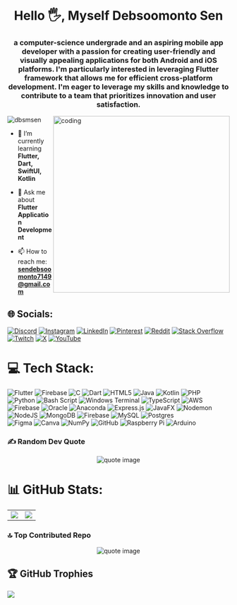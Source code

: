 
<h1 align="center">Hello 🖐, Myself Debsoomonto Sen</h1>
<h3 align="center">a computer-science undergrade and an aspiring mobile app developer with a passion for creating user-friendly and visually appealing applications for both Android and iOS platforms. I'm particularly interested in leveraging Flutter framework that allows me for efficient cross-platform development. I'm eager to leverage my skills and knowledge to contribute to a team that prioritizes innovation and user satisfaction.</h3>

<img align="right" alt="coding" width="400" src="https://media1.giphy.com/media/zhYSVCirREeIZtONCI/giphy.gif?cid=6c09b952kxmlqpdifxylmprqwebxbt4r472d2llul3t8acoi&ep=v1_internal_gif_by_id&rid=giphy.gif&ct=s">
<p align="left"> <img src="https://komarev.com/ghpvc/?username=dbsmsen&label=Profile%20views&color=0e75b6&style=flat" alt="dbsmsen" /> </p>

- 🌱 I’m currently learning **Flutter, Dart, SwiftUI, Kotlin**

- 💬 Ask me about **Flutter Application Development**

- 📫 How to reach me: **sendebsoomonto7149@gmail.com**

## 🌐 Socials:
[![Discord](https://img.shields.io/badge/Discord-%237289DA.svg?logo=discord&logoColor=white)](https://discord.gg/https://discord.gg/dbsm_13) 
[![Instagram](https://img.shields.io/badge/Instagram-%23E4405F.svg?logo=Instagram&logoColor=white)](https://instagram.com/https://instagram.com/_dbsm.in") 
[![LinkedIn](https://img.shields.io/badge/LinkedIn-%230077B5.svg?logo=linkedin&logoColor=white)](https://linkedin.com/in/https://linkedin.com/in/debsoomonto_sen) 
[![Pinterest](https://img.shields.io/badge/Pinterest-%23E60023.svg?logo=Pinterest&logoColor=white)](https://pinterest.com/https://pin.it/4vcWzfMxo) 
[![Reddit](https://img.shields.io/badge/Reddit-%23FF4500.svg?logo=Reddit&logoColor=white)](https://reddit.com/user/https://www.reddit.com/u/Wild_Ad_4056/s/c24axmoMEm) 
[![Stack Overflow](https://img.shields.io/badge/-Stackoverflow-FE7A16?logo=stack-overflow&logoColor=white)](https://stackoverflow.com/users/https://stackoverflow.com/users/28908803/debsooomonto-sen) 
[![Twitch](https://img.shields.io/badge/Twitch-%239146FF.svg?logo=Twitch&logoColor=white)](https://twitch.tv/https://www.twitch.tv/dbsmsen) 
[![X](https://img.shields.io/badge/X-black.svg?logo=X&logoColor=white)](https://x.com/https://x.com/notdbsm?t=658B3f3fGmaLvINtd7SWfg&s=08 ) 
[![YouTube](https://img.shields.io/badge/YouTube-%23FF0000.svg?logo=YouTube&logoColor=white)](https://youtube.com/@https://youtube.com/@yt_debsen?si=I5XKR9A-t21T5nfs) 

# 💻 Tech Stack:
![Flutter](https://img.shields.io/badge/Flutter-%2302569B.svg?style=flat&logo=Flutter&logoColor=white) 
![Firebase](https://img.shields.io/badge/firebase-a08021?style=flat&logo=firebase&logoColor=ffcd34) 
![C](https://img.shields.io/badge/c-%2300599C.svg?style=flat&logo=c&logoColor=white) 
![Dart](https://img.shields.io/badge/dart-%230175C2.svg?style=flat&logo=dart&logoColor=white) 
![HTML5](https://img.shields.io/badge/html5-%23E34F26.svg?style=flat&logo=html5&logoColor=white) 
![Java](https://img.shields.io/badge/java-%23ED8B00.svg?style=flat&logo=openjdk&logoColor=white) 
![Kotlin](https://img.shields.io/badge/kotlin-%237F52FF.svg?style=flat&logo=kotlin&logoColor=white) 
![PHP](https://img.shields.io/badge/php-%23777BB4.svg?style=flat&logo=php&logoColor=white) 
![Python](https://img.shields.io/badge/python-3670A0?style=flat&logo=python&logoColor=ffdd54) 
![Bash Script](https://img.shields.io/badge/bash_script-%23121011.svg?style=flat&logo=gnu-bash&logoColor=white) 
![Windows Terminal](https://img.shields.io/badge/Windows%20Terminal-%234D4D4D.svg?style=flat&logo=windows-terminal&logoColor=white) 
![TypeScript](https://img.shields.io/badge/typescript-%23007ACC.svg?style=flat&logo=typescript&logoColor=white) 
![AWS](https://img.shields.io/badge/AWS-%23FF9900.svg?style=flat&logo=amazon-aws&logoColor=white) 
![Firebase](https://img.shields.io/badge/firebase-%23039BE5.svg?style=flat&logo=firebase) 
![Oracle](https://img.shields.io/badge/Oracle-F80000?style=flat&logo=oracle&logoColor=white) 
![Anaconda](https://img.shields.io/badge/Anaconda-%2344A833.svg?style=flat&logo=anaconda&logoColor=white) 
![Express.js](https://img.shields.io/badge/express.js-%23404d59.svg?style=flat&logo=express&logoColor=%2361DAFB) 
![JavaFX](https://img.shields.io/badge/javafx-%23FF0000.svg?style=flat&logo=javafx&logoColor=white) 
![Nodemon](https://img.shields.io/badge/NODEMON-%23323330.svg?style=flat&logo=nodemon&logoColor=%BBDEAD) 
![NodeJS](https://img.shields.io/badge/node.js-6DA55F?style=flat&logo=node.js&logoColor=white) 
![MongoDB](https://img.shields.io/badge/MongoDB-%234ea94b.svg?style=flat&logo=mongodb&logoColor=white) 
![Firebase](https://img.shields.io/badge/firebase-a08021?style=flat&logo=firebase&logoColor=ffcd34) 
![MySQL](https://img.shields.io/badge/mysql-4479A1.svg?style=flat&logo=mysql&logoColor=white) 
![Postgres](https://img.shields.io/badge/postgres-%23316192.svg?style=flat&logo=postgresql&logoColor=white)  
![Figma](https://img.shields.io/badge/figma-%23F24E1E.svg?style=flat&logo=figma&logoColor=white) 
![Canva](https://img.shields.io/badge/Canva-%2300C4CC.svg?style=flat&logo=Canva&logoColor=white) 
![NumPy](https://img.shields.io/badge/numpy-%23013243.svg?style=flat&logo=numpy&logoColor=white) 
![GitHub](https://img.shields.io/badge/github-%23121011.svg?style=flat&logo=github&logoColor=white) 
![Raspberry Pi](https://img.shields.io/badge/-Raspberry_Pi-C51A4A?style=flat&logo=Raspberry-Pi) 
![Arduino](https://img.shields.io/badge/-Arduino-00979D?style=flat&logo=Arduino&logoColor=white)

### ✍️ Random Dev Quote
<div style="text-align: center;">
    <img src="https://quotes-github-readme.vercel.app/api?type=horizontal&theme=radical" alt="quote image" />
</div>

# 📊 GitHub Stats:
<table>
  <tr>
    <td>
      <img src="https://github-readme-stats.vercel.app/api?username=dbsmsen&theme=radical&hide_border=false&include_all_commits=true&count_private=true" />
    </td>
<!--     <td>
      <img src="https://github-readme-streak-stats.herokuapp.com/?user=dbsmsen&theme=radical&hide_border=false" />
    </td> -->
    <td>
      <img src="https://github-readme-stats.vercel.app/api/top-langs/?username=dbsmsen&theme=radical&hide_border=false&include_all_commits=true&count_private=true&layout=compact" />
    </td>
  </tr>
</table>

### 🔝 Top Contributed Repo
<div style="text-align: center;">
    <img src="https://github-contributor-stats.vercel.app/api?username=dbsmsen&limit=5&theme=radical&combine_all_yearly_contributions=true" alt="quote image" />
</div>

## 🏆 GitHub Trophies
![](https://github-profile-trophy.vercel.app/?username=dbsmsen&theme=radical&no-frame=false&no-bg=true&margin-w=4)
